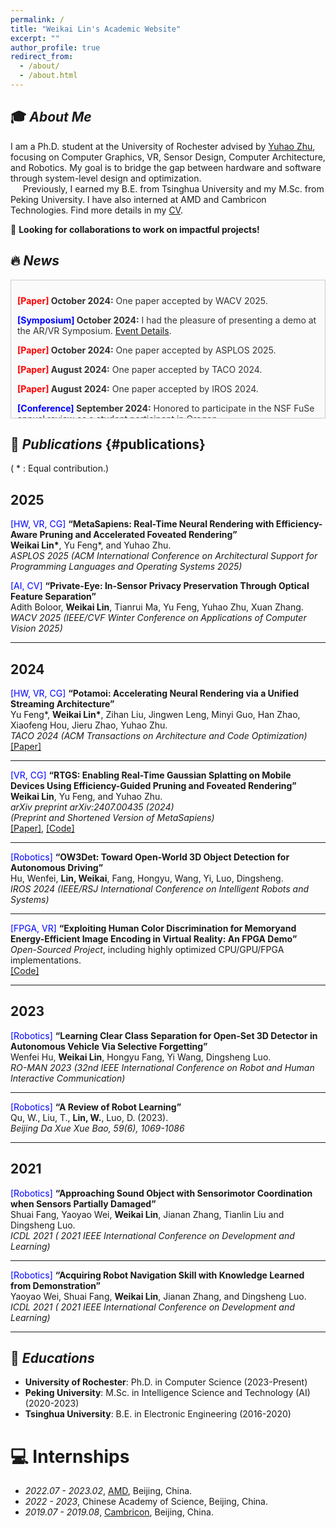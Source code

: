 ```yaml
---
permalink: /
title: "Weikai Lin's Academic Website"
excerpt: ""
author_profile: true
redirect_from: 
  - /about/
  - /about.html
---
```

## 🎓 _About Me_
I am a Ph.D. student at the University of Rochester advised by [Yuhao Zhu](https://yuhaozhu.com/), focusing on Computer Graphics, VR, Sensor Design, Computer Architecture, and Robotics. My goal is to bridge the gap between hardware and software through system-level design and optimization.
<br>
&nbsp;&nbsp;&nbsp;&nbsp;  Previously, I earned my B.E. from Tsinghua University and my M.Sc. from Peking University. I have also interned at AMD and Cambricon Technologies. Find more details in my <a href="images/Weikai_Academic_CV.pdf">CV</a>.

🤝 **Looking for collaborations to work on impactful projects!**

## 🔥 _News_
<div class="scroll-box" style="height: 200px; overflow-y: auto; border: 1px solid #ccc; padding: 10px; background-color: #fafafa; color: #333;">
    <p><strong><span style="color: red;">[Paper]</span> October 2024:</strong> One paper accepted by WACV 2025.</p>
    <p><strong><span style="color: blue;">[Symposium]</span> October 2024:</strong> I had the pleasure of presenting a demo at the AR/VR Symposium. <a href="https://events.rochester.edu/event/2024-arvr-symposium">Event Details</a>.</p>
    <p><strong><span style="color: red;">[Paper]</span> October 2024:</strong> One paper accepted by ASPLOS 2025.</p>
    <p><strong><span style="color: red;">[Paper]</span> August 2024:</strong> One paper accepted by TACO 2024.</p>
    <p><strong><span style="color: red;">[Paper]</span> August 2024:</strong> One paper accepted by IROS 2024.</p>
    <p><strong><span style="color: blue;">[Conference]</span> September 2024:</strong> Honored to participate in the NSF FuSe annual review as a student participant in Oregon.</p>
    <p><strong><span style="color: blue;">[Conference]</span> April 2024:</strong> Excited to join ASPLOS 2024 in San Diego. It was a wonderful experience!</p>
    <p><strong><span style="color: blue;">[Conference]</span> January 2024:</strong> Proud to demo HVS-VR (<a href="https://github.com/horizon-research/hvs_vr_encoding" style="color: #1e90ff;">GitHub link</a>) at EI-2024 in San Jose.</p>
    <p><strong><span style="color: green;">[FPGA, VR]</span> January 2024:</strong> Developed an end-to-end, highly optimized CPU/GPU/FPGA pipeline for HVS-VR (<a href="https://github.com/horizon-research/hvs_vr_encoding" style="color: #1e90ff;">GitHub link</a>), idea is from an ASPLOS 2024 paper of our lab.</p>
</div>


## 📝 _Publications_ {#publications}

( * : Equal contribution.)

2025
---
<span style="color: blue;">[HW, VR, CG]</span>  **“MetaSapiens: Real-Time Neural Rendering with Efficiency-Aware Pruning and Accelerated Foveated Rendering”** <br>
**Weikai Lin\***, Yu Feng\*, and Yuhao Zhu. <br>
*<i>ASPLOS 2025 (ACM International Conference on Architectural Support for Programming Languages and Operating Systems 2025) </i>*

<span style="color: blue;">[AI, CV]</span>  **“Private-Eye: In-Sensor Privacy Preservation Through Optical Feature Separation”** <br>
Adith Boloor, **Weikai Lin**, Tianrui Ma, Yu Feng, Yuhao Zhu, Xuan Zhang. <br>
*<i>WACV 2025 (IEEE/CVF Winter Conference on Applications of Computer Vision 2025) </i>*

---

2024
---

<span style="color: blue;">[HW, VR, CG]</span>  **“Potamoi: Accelerating Neural Rendering via a Unified Streaming Architecture”**  <br>
Yu Feng\*, **Weikai Lin\***, Zihan Liu, Jingwen Leng, Minyi Guo, Han Zhao, Xiaofeng Hou, Jieru Zhao, Yuhao Zhu.   <br>
*<i>TACO 2024 (ACM Transactions on Architecture and Code Optimization) </i>* <br>
[[Paper]](https://doi.org/10.1145/3689340) 

---

<span style="color: blue;">[VR, CG]</span>  **“RTGS: Enabling Real-Time Gaussian Splatting on Mobile Devices Using Efficiency-Guided Pruning and Foveated Rendering”**
<br>
**Weikai Lin**, Yu Feng, and Yuhao Zhu. <br>
*<i> arXiv preprint arXiv:2407.00435 (2024)</i>*
<br>
*<i>(Preprint and Shortened Version of MetaSapiens)</i>* <br>
[[Paper]](https://arxiv.org/pdf/2407.00435), [[Code]](https://github.com/horizon-research/Fov-3DGS/tree/main)

---

<span style="color: blue;">[Robotics]</span>  **“OW3Det: Toward Open-World 3D Object Detection for Autonomous Driving”**  <br>
Hu, Wenfei, **Lin, Weikai**, Fang, Hongyu, Wang, Yi, Luo, Dingsheng. <br>
*<i> IROS 2024 (IEEE/RSJ International Conference on Intelligent Robots and Systems)</i>*

---

<span style="color: blue;">[FPGA, VR]</span> <strong>“Exploiting Human Color Discrimination for Memoryand Energy-Efficient Image Encoding in Virtual Reality: An FPGA Demo”</strong> <br>
*<i>Open-Sourced Project</i>*, including highly optimized CPU/GPU/FPGA implementations. <br>
[[Code]](https://github.com/horizon-research/hvs_vr_encoding) 

---

2023
---

<span style="color: blue;">[Robotics]</span>  **“Learning Clear Class Separation for Open-Set 3D Detector in Autonomous Vehicle Via Selective Forgetting”**  <br>
Wenfei Hu, **Weikai Lin**, Hongyu Fang, Yi Wang, Dingsheng Luo. <br>
*<i> RO-MAN 2023 (32nd IEEE International Conference on Robot and Human Interactive Communication)</i>*

---

<span style="color: blue;">[Robotics]</span> **“A Review of Robot Learning”**  <br>
Qu, W., Liu, T., **Lin, W.**, Luo, D. (2023). <br>
*<i> Beijing Da Xue Xue Bao, 59(6), 1069-1086</i>*

---

2021
---
<span style="color: blue;">[Robotics]</span>  **“Approaching Sound Object with Sensorimotor Coordination when Sensors Partially Damaged”**<br>
Shuai Fang, Yaoyao Wei, **Weikai Lin**, Jianan Zhang, Tianlin Liu and Dingsheng Luo. <br>
*<i> ICDL 2021 ( 2021 IEEE International Conference on Development and Learning)</i>*

---

<span style="color: blue;">[Robotics]</span> **“Acquiring Robot Navigation Skill with Knowledge Learned from Demonstration”**<br>
Yaoyao Wei, Shuai Fang, **Weikai Lin**, Jianan Zhang, and Dingsheng Luo. <br>
*<i> ICDL 2021 ( 2021 IEEE International Conference on Development and Learning)</i>*

---


<!-- <div class='paper-box'><div class='paper-box-image'><div><div class="badge">CVPR 2016</div><img src='images/500x300.png' alt="sym" width="100%"></div></div>
<div class='paper-box-text' markdown="1">

[Deep Residual Learning for Image Recognition](https://openaccess.thecvf.com/content_cvpr_2016/papers/He_Deep_Residual_Learning_CVPR_2016_paper.pdf)

**Kaiming He**, Xiangyu Zhang, Shaoqing Ren, Jian Sun

[**Project**](https://scholar.google.com/citations?view_op=view_citation&hl=zh-CN&user=DhtAFkwAAAAJ&citation_for_view=DhtAFkwAAAAJ:ALROH1vI_8AC) <strong><span class='show_paper_citations' data='DhtAFkwAAAAJ:ALROH1vI_8AC'></span></strong>
- Lorem ipsum dolor sit amet, consectetur adipiscing elit. Vivamus ornare aliquet ipsum, ac tempus justo dapibus sit amet. 
</div>
</div> -->

<!-- - [Lorem ipsum dolor sit amet, consectetur adipiscing elit. Vivamus ornare aliquet ipsum, ac tempus justo dapibus sit amet](https://github.com), A, B, C, **CVPR 2020** -->

<!-- # 🎖 Honors and Awards
- *2021.10* Lorem ipsum dolor sit amet, consectetur adipiscing elit. Vivamus ornare aliquet ipsum, ac tempus justo dapibus sit amet. 
- *2021.09* Lorem ipsum dolor sit amet, consectetur adipiscing elit. Vivamus ornare aliquet ipsum, ac tempus justo dapibus sit amet.  -->

## 📖 _Educations_
- **University of Rochester**: Ph.D. in Computer Science (2023-Present)  
- **Peking University**: M.Sc. in Intelligence Science and Technology (AI) (2020-2023) 
- **Tsinghua University**: B.E. in Electronic Engineering (2016-2020)  

<!-- # 💬 Invited Talks
- *2021.06*, Lorem ipsum dolor sit amet, consectetur adipiscing elit. Vivamus ornare aliquet ipsum, ac tempus justo dapibus sit amet. 
- *2021.03*, Lorem ipsum dolor sit amet, consectetur adipiscing elit. Vivamus ornare aliquet ipsum, ac tempus justo dapibus sit amet.  \| [\[video\]](https://github.com/) -->

# 💻 Internships
- *2022.07 - 2023.02*, [AMD](https://www.amd.com/en.html), Beijing, China.
- *2022 - 2023*, Chinese Academy of Science, Beijing, China.
- *2019.07 - 2019.08*, [Cambricon](https://www.cambricon.com/), Beijing, China.